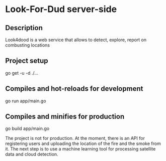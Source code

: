 # Look-For-Dud server-side

## Description

Look4dood is a web service that allows to detect, explore, report on combusting locations

## Project setup
go get -u -d ./...

## Compiles and hot-reloads for development
go run app/main.go

## Compiles and minifies for production
go build app/main.go

The project is not for production. At the moment, there is an API for registering users and uploading the location of the fire and the smoke from it.
The next step is to use a machine learning tool for processing satellite data and cloud detection.

